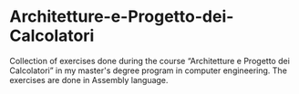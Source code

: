 # Architetture-e-Progetto-dei-Calcolatori
Collection of exercises done during the course “Architetture e Progetto dei Calcolatori” in my master's degree program in computer engineering. The exercises are done in Assembly language.
